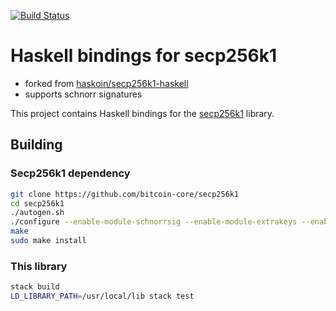 [![Build Status](https://app.travis-ci.com/prolic/secp256k1-schnorr.svg?branch=master)](https://app.travis-ci.com/prolic/secp256k1-schnorr)

# Haskell bindings for secp256k1

- forked from [haskoin/secp256k1-haskell](https://github.com/haskoin/secp256k1-haskell)
- supports schnorr signatures

This project contains Haskell bindings for the
[secp256k1](https://github.com/bitcoin-core/secp256k1) library.

## Building

### Secp256k1 dependency

```bash
git clone https://github.com/bitcoin-core/secp256k1
cd secp256k1
./autogen.sh
./configure --enable-module-schnorrsig --enable-module-extrakeys --enable-module-ecdh --enable-experimental
make
sudo make install
```

### This library

```bash
stack build
LD_LIBRARY_PATH=/usr/local/lib stack test
```
